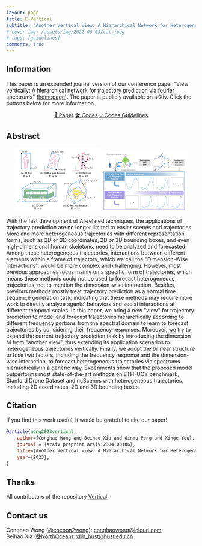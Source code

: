 ```yaml
---
layout: page
title: E-Vertical
subtitle: "Another Vertical View: A Hierarchical Network for Heterogeneous Trajectory Prediction via Spectrums"
# cover-img: /assets/img/2022-03-03/cat.jpeg
# tags: [guidelines]
comments: true
---
```

<!--
 * @Author: Conghao Wong
 * @Date: 2023-03-21 17:52:21
 * @LastEditors: Conghao Wong
 * @LastEditTime: 2023-04-12 09:55:10
 * @Description: file content
 * @Github: https://cocoon2wong.github.io
 * Copyright 2023 Conghao Wong, All Rights Reserved.
-->

<link rel="stylesheet" type="text/css" href="/assets/css/user.css">

## Information

This paper is an expanded journal version of our conference paper "View vertically: A hierarchical network for trajectory prediction via fourier spectrums" ([homepage](https://cocoon2wong.github.io/2022-07-01-vertical/)).
The paper is publicly available on arXiv.
Click the buttons below for more information.

<div style="text-align: center;">
    <a class="btn btn-info btn-lg get-started-btn" href="https://arxiv.org/abs/2304.05106">📖 Paper</a>
    <a class="btn btn-info btn-lg" href="https://github.com/cocoon2wong/E-Vertical">🛠️ Codes</a>
    <a class="btn btn-info btn-lg" href="/E-Vertical/howToUse">💡 Codes Guidelines</a>
</div>

## Abstract

<div style="text-align: center;">
    <img style="width: 45%;" src="/assets/img/EV_fig1.png">
    <img style="width: 45%;" src="/assets/img/EV_fig2.png">
</div>

With the fast development of AI-related techniques, the applications of trajectory prediction are no longer limited to easier scenes and trajectories.
More and more heterogeneous trajectories with different representation forms, such as 2D or 3D coordinates, 2D or 3D bounding boxes, and even high-dimensional human skeletons, need to be analyzed and forecasted.
Among these heterogeneous trajectories, interactions between different elements within a frame of trajectory, which we call the "Dimension-Wise Interactions", would be more complex and challenging.
However, most previous approaches focus mainly on a specific form of trajectories, which means these methods could not be used to forecast heterogeneous trajectories, not to mention the dimension-wise interaction.
Besides, previous methods mostly treat trajectory prediction as a normal time sequence generation task, indicating that these methods may require more work to directly analyze agents' behaviors and social interactions at different temporal scales.
In this paper, we bring a new "view" for trajectory prediction to model and forecast trajectories hierarchically according to different frequency portions from the spectral domain to learn to forecast trajectories by considering their frequency responses.
Moreover, we try to expand the current trajectory prediction task by introducing the dimension M from "another view", thus extending its application scenarios to heterogeneous trajectories vertically.
Finally, we adopt the bilinear structure to fuse two factors, including the frequency response and the dimension-wise interaction, to forecast heterogeneous trajectories via spectrums hierarchically in a generic way.
Experiments show that the proposed model outperforms most state-of-the-art methods on ETH-UCY benchmark, Stanford Drone Dataset and nuScenes with heterogeneous trajectories, including 2D coordinates, 2D and 3D bounding boxes.

## Citation

If you find this work useful, it would be grateful to cite our paper!

```bib
@article{wong2023vertical,
    author={Conghao Wong and Beihao Xia and Qinmu Peng and Xinge You},
    journal = {arXiv preprint arXiv:2304.05106},
    title={Another Vertical View: A Hierarchical Network for Heterogeneous Trajectory Prediction via Spectrums}, 
    year={2023},
}
```

## Thanks

All contributors of the repository [Vertical](https://github.com/cocoon2wong/Vertical).

## Contact us

Conghao Wong ([@cocoon2wong](https://github.com/cocoon2wong)): conghaowong@icloud.com  
Beihao Xia ([@NorthOcean](https://github.com/NorthOcean)): xbh_hust@hust.edu.cn
